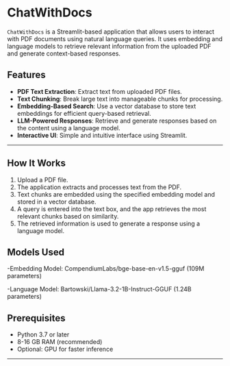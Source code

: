 # ChatWithDocs

`ChatWithDocs` is a Streamlit-based application that allows users to interact with PDF documents using natural language queries. It uses embedding and language models to retrieve relevant information from the uploaded PDF and generate context-based responses.

## Features
- **PDF Text Extraction**: Extract text from uploaded PDF files.
- **Text Chunking**: Break large text into manageable chunks for processing.
- **Embedding-Based Search**: Use a vector database to store text embeddings for efficient query-based retrieval.
- **LLM-Powered Responses**: Retrieve and generate responses based on the content using a language model.
- **Interactive UI**: Simple and intuitive interface using Streamlit.

---

## How It Works

1. Upload a PDF file.
2. The application extracts and processes text from the PDF.
3. Text chunks are embedded using the specified embedding model and stored in a vector database.
4. A query is entered into the text box, and the app retrieves the most relevant chunks based on similarity.
5. The retrieved information is used to generate a response using a language model.

## Models Used

-Embedding Model: CompendiumLabs/bge-base-en-v1.5-gguf
(109M parameters)

-Language Model: Bartowski/Llama-3.2-1B-Instruct-GGUF
(1.24B parameters)

## Prerequisites

- Python 3.7 or later
- 8-16 GB RAM (recommended)
- Optional: GPU for faster inference
---

